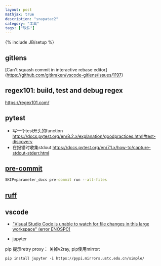 ```yaml
---
layout: post
mathjax: true
description: "snapatac2"
category: "工具"
tags: ["软件"]
---
```

{% include JB/setup %}

## gitlens

[Can't squash commit in interactive rebase editor] (https://github.com/gitkraken/vscode-gitlens/issues/1197)

## regex101: build, test and debug regex

<https://regex101.com/>

## pytest

- 写一个test开头的function <https://docs.pytest.org/en/8.2.x/explanation/goodpractices.html#test-discovery>
- 在报错时收集stdout <https://docs.pytest.org/en/7.1.x/how-to/capture-stdout-stderr.html>

## [pre-commit](https://pre-commit.com/)
```bat
SKIP=parameter_docs pre-commit run --all-files
```

## [ruff](https://github.com/astral-sh/ruff)

## vscode

- ["Visual Studio Code is unable to watch for file changes in this large workspace" (error ENOSPC)](https://code.visualstudio.com/docs/setup/linux#_visual-studio-code-is-unable-to-watch-for-file-changes-in-this-large-workspace-error-enospc)

- jupyter

pip 提示retry proxy： 关掉v2ray, pip使用mirror: 

`pip install jupyter -i https://pypi.mirrors.ustc.edu.cn/simple/`
